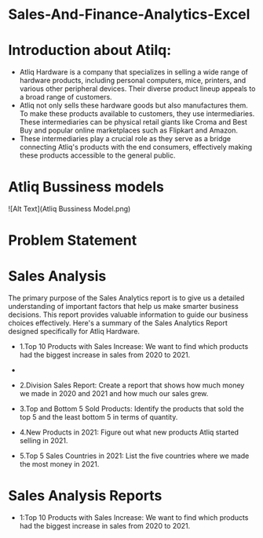 # Sales-And-Finance-Analytics-Excel
# Introduction about Atilq:
 - Atliq Hardware is a company that specializes in selling a wide range of hardware products, including personal computers, mice, printers, and various other peripheral devices. Their diverse product lineup appeals to a broad range of customers.
 - Atliq not only sells these hardware goods but also manufactures them. To make these products available to customers, they use intermediaries. These intermediaries can be physical retail giants like Croma and Best Buy and popular online marketplaces such as Flipkart and Amazon.
 - These intermediaries play a crucial role as they serve as a bridge connecting Atliq's products with the end consumers, effectively making these products accessible to the general public.
# Atliq Bussiness models
   ![Alt Text](Atliq Bussiness Model.png)
# Problem Statement
# Sales Analysis
The primary purpose of the Sales Analytics report is to give us a detailed understanding of important factors that help us make smarter business decisions. This report provides valuable information to guide our business choices effectively. Here's a summary of the Sales Analytics Report designed specifically for Atliq Hardware.
- 1.Top 10 Products with Sales Increase: We want to find which products had the biggest increase in sales from 2020 to 2021.
- 
- 2.Division Sales Report: Create a report that shows how much money we made in 2020 and 2021 and how much our sales grew.

- 3.Top and Bottom 5 Sold Products: Identify the products that sold the top 5 and the least bottom 5 in terms of quantity.

- 4.New Products in 2021: Figure out what new products Atliq started selling in 2021.

- 5.Top 5 Sales Countries in 2021: List the five countries where we made the most money in 2021.
 # Sales Analysis Reports
- 1:Top 10 Products with Sales Increase: We want to find which products had the biggest increase in sales from 2020 to 2021.
